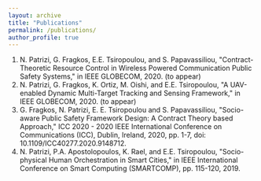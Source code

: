```yaml
---
layout: archive
title: "Publications"
permalink: /publications/
author_profile: true
---
```

1. N. Patrizi, G. Fragkos, E.E. Tsiropoulou, and S. Papavassiliou, "Contract-Theoretic Resource Control in Wireless Powered Communication Public Safety Systems," in IEEE GLOBECOM, 2020. (to appear)
2. N. Patrizi, G. Fragkos, K. Ortiz, M. Oishi, and E.E. Tsiropoulou, "A UAV-enabled Dynamic Multi-Target Tracking and Sensing Framework," in IEEE GLOBECOM, 2020. (to appear)
3. G. Fragkos, N. Patrizi, E. E. Tsiropoulou and S. Papavassiliou, "Socio-aware Public Safety Framework Design: A Contract Theory based Approach," ICC 2020 - 2020 IEEE International Conference on Communications (ICC), Dublin, Ireland, 2020, pp. 1-7, doi: 10.1109/ICC40277.2020.9148712.
4. N. Patrizi, P.A. Apostolopoulos, K. Rael, and E.E. Tsiropoulou, "Socio-physical Human Orchestration in Smart Cities," in IEEE International Conference on Smart Computing (SMARTCOMP), pp. 115-120, 2019.

